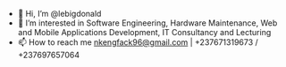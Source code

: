 - 👋 Hi, I’m @lebigdonald
- 👀 I’m interested in Software Engineering, Hardware Maintenance, Web and Mobile Applications Development, IT Consultancy and Lecturing
- 📫 How to reach me nkengfack96@gmail.com | +237671319673 / +237697657064

<!---
lebigdonald/lebigdonald is a ✨ special ✨ repository because its `README.md` (this file) appears on your GitHub profile.
You can click the Preview link to take a look at your changes.
--->
